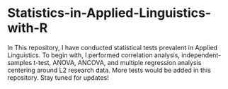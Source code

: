 # Statistics-in-Applied-Linguistics-with-R

In This repository, I have conducted statistical tests prevalent in Applied Linguistics. 
To begin with, I performed correlation analysis, independent-samples t-test, ANOVA, ANCOVA, and multiple regression analysis centering around L2 research data.
More tests would be added in this repository. 
Stay tuned for updates!